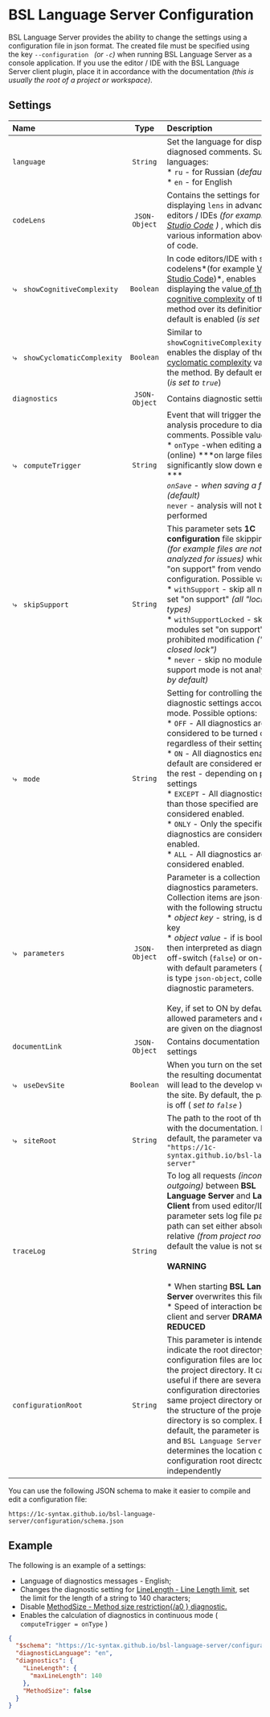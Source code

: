 # BSL Language Server Configuration

BSL Language Server provides the ability to change the settings using a configuration file in json format. The created file must be specified using the key `--configuration ` *(or `-c`)*  when running BSL Language Server as a console application. If you use the editor / IDE with the BSL Language Server client plugin, place it in accordance with the documentation *(this is usually the root of a project or workspace)*.

## Settings

Name | Type | Description
:-- | :-: | :--
`language` | `String` | Set the language for displaying diagnosed comments. Supported languages:<br>* `ru` - for Russian (*default*)<br>* `en` - for English
`codeLens` | `JSON-Object` | Contains the settings for displaying `lens` in advanced code editors / IDEs *(for example, [Visual Studio Code](https://code.visualstudio.com/) )* , which displays various information above a block of code.
⤷   `showCognitiveComplexity` | `Boolean` | In code editors/IDE with support codelens*(for example [Visual Studio Code](https://code.visualstudio.com/))*, enables displaying the value[ of the cognitive complexity](../diagnostics/CognitiveComplexity.md) of the method over its definition. By default is enabled (*is set to `true`*)
⤷   `showCyclomaticComplexity` | `Boolean` | Similar to `showCognitiveComplexityCodeLens`, enables the display of the [cyclomatic complexity](../diagnostics/CyclomaticComplexity.md) value   of the method. By default enabled (*is set to `true`*)
`diagnostics` | `JSON-Object` | Contains diagnostic settings
⤷   `computeTrigger` | `String` | Event that will trigger the code analysis procedure to diagnose comments. Possible values:<br>* `onType` -when editing a file (online) ***on large files can significantly slow down editing ***<em data-md-type="emphasis"><br> <code data-md-type="codespan">onSave</code> - when saving a file (<em data-md-type="emphasis">default</em>)</em><br> `never` - analysis will not be performed
⤷   `skipSupport` | `String` | This parameter sets **1C configuration** file skipping mode *(for example files are not analyzed for issues)* which are "on support" from vendor configuration. Possible values:<br>* `withSupport` - skip all modules set "on support" *(all "locks" types)*<br>* `withSupportLocked` -  skip modules set "on support" with prohibited modification *("yellow  closed lock")*<br>* `never` - skip no modules as support mode is not analyzed *(set by default)*
⤷   `mode` | `String` | Setting for controlling the diagnostic settings accounting mode. Possible options: <br> * `OFF` - All diagnostics are considered to be turned off, regardless of their settings. <br> * `ON` - All diagnostics enabled by default are considered enabled, the rest - depending on personal settings <br> * `EXCEPT` - All diagnostics other than those specified are considered enabled. <br> * `ONLY` - Only the specified diagnostics are considered enabled. <br> * `ALL` - All diagnostics are considered enabled.
⤷   `parameters` | `JSON-Object` | Parameter is a collection of diagnostics parameters.  Collection items are json-objects with the following structure:<br>* *object key* - string, is diagnostic key<br>* *object value* - if is boolean, then interpreted as diagnostic off-switch (`false`) or on-switch with default parameters (`true`), if is type  `json-object`,  collection of diagnostic parameters.<br><br>Key, if set to ON by default and all allowed parameters and examples are given on the diagnostic page.
`documentLink` | `JSON-Object` | Contains documentation link settings
⤷   `useDevSite` | `Boolean` | When you turn on the settings, the resulting documentation links will lead to the develop version of the site. By default, the parameter is off ( *set to `false`* )
⤷   `siteRoot` | `String` | The path to the root of the site with the documentation. By default, the parameter value is `"https://1c-syntax.github.io/bsl-language-server"`
`traceLog` | `String` | To log all requests *(incoming and outgoing)* between **BSL Language Server** and **Language Client**  from used editor/IDE. this parameter sets log file path. The path can set either absolute or relative *(from project root)*, by default the value is not set.<br><br>**WARNING**<br><br>* When starting **BSL Language Server** overwrites this file <br>* Speed of interaction between client and server **DRAMATICALLY REDUCED**
`configurationRoot` | `String` | This parameter is intended to indicate the root directory the 1C configuration files are located in the project directory. It can be useful if there are several configuration directories in the same project directory or when the structure of the project directory is so complex. By default, the parameter is empty and `BSL Language Server` determines the location of the configuration root directory independently

You can use the following JSON schema to make it easier to compile and edit a configuration file:

```
https://1c-syntax.github.io/bsl-language-server/configuration/schema.json
```

## Example

The following is an example of a settings:

- Language of diagnostics messages - English;
- Changes the diagnostic setting for [LineLength - Line Length limit](../diagnostics/LineLength.md), set the limit for the length of a string to 140 characters;
- Disable [MethodSize - Method size restriction{/a0 } diagnostic.](../diagnostics/MethodSize.md)
- Enables the calculation of diagnostics in continuous mode ( `computeTrigger = onType` )

```json
{
  "$schema": "https://1c-syntax.github.io/bsl-language-server/configuration/schema.json",
  "diagnosticLanguage": "en",
  "diagnostics": {
    "LineLength": {
      "maxLineLength": 140
    },
    "MethodSize": false
  }
}
```
